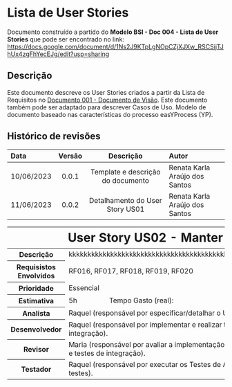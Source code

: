 # Lista de User Stories


Documento construído a partido do **Modelo BSI - Doc 004 - Lista de User Stories** que pode ser encontrado no
link: <https://docs.google.com/document/d/1Ns2J9KTpLgNOpCZjXJXw_RSCSijTJhUx4zgFhYecEJg/edit?usp=sharing>

## Descrição

Este documento descreve os User Stories criados a partir da Lista de Requisitos no [Documento 001 - Documento de Visão](doc-visao.md). Este documento também pode ser adaptado para descrever Casos de Uso. Modelo de documento baseado nas características do processo easYProcess (YP).

## Histórico de revisões

| Data       | Versão |                           Descrição                            | Autor                    |
| :--------- | :----: | :------------------------------------------------------------: | :----------------------- |
| 10/06/2023 | 0.0.1  |               Template e descrição do documento                | Renata Karla Araújo dos Santos |
| 11/06/2023 | 0.0.2  |                Detalhamento do User Story US01                 | Renata Karla Araújo dos Santos    |


<table>
  <thead>
    <tr>
      <th colspan="4" scope="row" style="font-size:28px">User Story US02 - Manter Produto</th>
    </tr>
  </thead>
  <tbody>
    <tr>
      <th scope="row">Descrição</th>
      <td colspan="3">kkkkkkkkkkkkkkkkkkkkkkkkkkkkkkkkkkkkkkkkkkkkkkkkkkkkkkkkkkkkkkkkkkkkk</td>
    </tr>
    <tr>
      <th scope="row">Requisistos Envolvidos</th>
      <td colspan="3">RF016, RF017, RF018, RF019, RF020</td>
    </tr>
    <tr>
      <th scope="row">Prioridade</th>
      <td colspan="3">Essencial</td>
    </tr>
    <tr>
      <th scope="row">Estimativa</th>
      <td>5h</td>
      <td>Tempo Gasto (real):</td>
      <td>5h</td>
    </tr>
    <tr>
      <th scope="row">Analista</th>
      <td colspan="3">Raquel (responsável por especificar/detalhar o US).</td>
    </tr>
    <tr>
      <th scope="row">Desenvolvedor</th>
      <td colspan="3">Raquel (responsável por implementar e realizar testes de unidade e testes de integração).
      </td>
    </tr>
    <tr>
      <th scope="row">Revisor</th>
      <td colspan="3">Maria (responsável por avaliar a implementação e executar os testes de unidade e testes de integração).
      </td>
    </tr>
    <tr>
      <th scope="row">Testador</th>
      <td colspan="3">Raquel (responsável por executar os Testes de Aceitação e fazer o relatório de testes).
      </td>
    </tr>
  </tbody>
</table>
